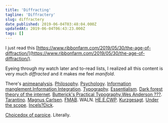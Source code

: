 ```yaml
---
title: 'Diffracting'
tagline: 'Diffractery'
slug: diffractery
date_published: 2019-06-04T03:48:04.000Z
updatedAt: 2019-06-04T06:43:23.000Z
tags: []
---
```


I just read this [https://www.ribbonfarm.com/2019/05/30/the-age-of-diffraction/](https://www.ribbonfarm.com/2019/05/30/the-age-of-diffraction/).

Eyeing through my watch later and to-read lists, I realized all this content is very much *diffracted* and it makes me feel *manifold*.

There's [anime](https://www.youtube.com/watch?v=K_c1gQw6S6Q)[analysis](https://www.youtube.com/watch?v=8ekWi2hpVCM). [Philosophy](https://www.youtube.com/watch?v=q54VyCpXDH8). [Psychology](https://en.wikipedia.org/wiki/Bloom%27s_taxonomy). [Information manglement.](https://ia.net/topics)[Information Integration](https://www.jackkinsella.ie/articles/janki-method). [Typography](https://practicaltypography.com/). [Essentialism](https://www.youtube.com/watch?v=h8u4clhDHvQ). [Dark forest theory of the internet](https://onezero.medium.com/the-dark-forest-theory-of-the-internet-7dc3e68a7cb1). [Butterick's Practical Typography.](https://practicaltypography.com/)[Wes Anderson ???](https://www.youtube.com/watch?v=994Ez58kgjQ). [Tarantino](https://www.youtube.com/watch?v=XATONsyKml0). [Magnus Carlsen](https://www.youtube.com/watch?v=Qc_v9mTfhC8). [FMAB](https://www.youtube.com/watch?v=MohAKdL4ftE). WALN. [HE.E.CWP](https://www.youtube.com/watch?v=kffo3pxNO7c). [Kurz](https://www.youtube.com/watch?v=H6u0VBqNBQ8)[gesagt](https://www.youtube.com/watch?v=n3Xv_g3g-mA). [Under the scope](https://www.youtube.com/watch?v=GshRfLKw0Z0). [Incels?](https://www.youtube.com/watch?v=fD2briZ6fB0)[Dick](https://www.youtube.com/watch?v=gRRvjZ_XNog).

[Choicedox of paroice](https://www.youtube.com/watch?v=VO6XEQIsCoM). Literally.
